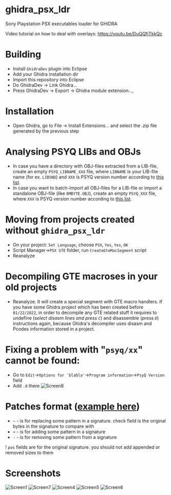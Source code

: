# ghidra_psx_ldr
Sony Playstation PSX executables loader for GHIDRA

Video tutorial on how to deal with overlays: https://youtu.be/DuQQfjTkkQc

# Building
* Install `GhidraDev` plugin into Eclipse
* Add your Ghidra installation dir
* Import this repository into Eclipse
* Do GhidraDev -> Link Ghidra...
* Press GhidraDev -> Export -> Ghidra module extension...,
    
# Installation
* Open Ghidra, go to File -> Install Extensions... and select the .zip file generated by the previous step

# Analysing PSYQ LIBs and OBJs
* In case you have a directory with OBJ-files extracted from a LIB-file, create an empty `PSYQ_LIBNAME_XXX` file, where `LIBNAME` is your LIB-file name (for ex. `LIBSND`) and `XXX` is PSYQ version number according to [this list](https://github.com/lab313ru/psx_psyq_signatures).
* In case you want to batch-import all OBJ-files for a LIB-file or import a standalone OBJ-file (like `8MBYTE.OBJ`), create an empty `PSYQ_XXX` file, where `XXX` is PSYQ version number according to [this list](https://github.com/lab313ru/psx_psyq_signatures).

# Moving from projects created without `ghidra_psx_ldr`
- On your project: `Set Language`, choose `PSX`, `Yes`, `Yes`, `OK`
- Script Manager->`PSX GTE` folder, run `CreateGteMacSegment` script
- Reanalyze

# Decompiling GTE macroses in your old projects
- Reanalyze. It will create a special segment with GTE macro handlers.
If you have some Ghidra project which has been created before `01/22/2022`, in order to decompile any GTE related stuff it requires to undefine (*select disasm lines and press `C`*) and disassemble (*press `D`*) instructions again, because Ghidra's decompiler uses disasm and Pcodes information stored in a project.

# Fixing a problem with "`psyq/xx`" cannot be found:
- Go to `Edit`->`Options for 'blabla'`->`Program information`->`PsyQ Version` field
- Add `.0` there
![Screen8](/imgs/screen8.png?raw=true)

# Patches format ([example here](https://github.com/lab313ru/psx_psyq_signatures/blob/main/patches.json))

* `~` - is for replacing some pattern in a signature. check field is the original bytes in the signature to compare with
* `+` - is for adding some pattern in a signature
* `-` - is for removing some pattern from a signature

! `pos` fields are for the original signature. you should not add appended or removed sizes to them

# Screenshots

![Screen1](/imgs/screen1.png?raw=true)
![Screen7](/imgs/screen7.png?raw=true)
![Screen4](/imgs/screen4.png?raw=true)
![Screen5](/imgs/screen5.png?raw=true)
![Screen6](/imgs/screen6.png?raw=true)

